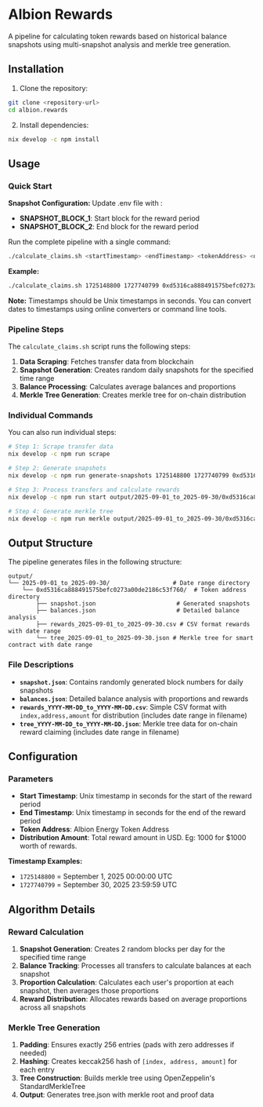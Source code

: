 # Albion Rewards

A pipeline for calculating token rewards based on historical balance snapshots using multi-snapshot analysis and merkle tree generation.

## Installation

1. Clone the repository:
```bash
git clone <repository-url>
cd albion.rewards
```

2. Install dependencies:
```bash
nix develop -c npm install
```

## Usage

### Quick Start

**Snapshot Configuration:**
Update .env file with : 
- **SNAPSHOT_BLOCK_1**: Start block for the reward period
- **SNAPSHOT_BLOCK_2**: End block for the reward period

Run the complete pipeline with a single command:

```bash
./calculate_claims.sh <startTimestamp> <endTimestamp> <tokenAddress> <distributionAmount>
```

**Example:**
```bash
./calculate_claims.sh 1725148800 1727740799 0xd5316ca888491575befc0273a00de2186c53f760 1000000
```

**Note:** Timestamps should be Unix timestamps in seconds. You can convert dates to timestamps using online converters or command line tools.

### Pipeline Steps

The `calculate_claims.sh` script runs the following steps:

1. **Data Scraping**: Fetches transfer data from blockchain
2. **Snapshot Generation**: Creates random daily snapshots for the specified time range
3. **Balance Processing**: Calculates average balances and proportions
4. **Merkle Tree Generation**: Creates merkle tree for on-chain distribution

### Individual Commands

You can also run individual steps:

```bash
# Step 1: Scrape transfer data
nix develop -c npm run scrape

# Step 2: Generate snapshots
nix develop -c npm run generate-snapshots 1725148800 1727740799 0xd5316ca888491575befc0273a00de2186c53f760

# Step 3: Process transfers and calculate rewards
nix develop -c npm run start output/2025-09-01_to_2025-09-30/0xd5316ca888491575befc0273a00de2186c53f760/snapshot.json 0xd5316ca888491575befc0273a00de2186c53f760 1000000

# Step 4: Generate merkle tree
nix develop -c npm run merkle output/2025-09-01_to_2025-09-30/0xd5316ca888491575befc0273a00de2186c53f760/rewards_2025-09-01_to_2025-09-30.csv
```

## Output Structure

The pipeline generates files in the following structure:

```
output/
└── 2025-09-01_to_2025-09-30/                  # Date range directory
    └── 0xd5316ca888491575befc0273a00de2186c53f760/  # Token address directory
        ├── snapshot.json                       # Generated snapshots
        ├── balances.json                       # Detailed balance analysis
        ├── rewards_2025-09-01_to_2025-09-30.csv # CSV format rewards with date range
        └── tree_2025-09-01_to_2025-09-30.json # Merkle tree for smart contract with date range
```

### File Descriptions

- **`snapshot.json`**: Contains randomly generated block numbers for daily snapshots
- **`balances.json`**: Detailed balance analysis with proportions and rewards
- **`rewards_YYYY-MM-DD_to_YYYY-MM-DD.csv`**: Simple CSV format with `index,address,amount` for distribution (includes date range in filename)
- **`tree_YYYY-MM-DD_to_YYYY-MM-DD.json`**: Merkle tree data for on-chain reward claiming (includes date range in filename)

## Configuration

### Parameters

- **Start Timestamp**: Unix timestamp in seconds for the start of the reward period
- **End Timestamp**: Unix timestamp in seconds for the end of the reward period
- **Token Address**: Albion Energy Token Address
- **Distribution Amount**: Total reward amount in USD. Eg: 1000 for $1000 worth of rewards.

**Timestamp Examples:**
- `1725148800` = September 1, 2025 00:00:00 UTC
- `1727740799` = September 30, 2025 23:59:59 UTC

## Algorithm Details

### Reward Calculation

1. **Snapshot Generation**: Creates 2 random blocks per day for the specified time range
2. **Balance Tracking**: Processes all transfers to calculate balances at each snapshot
3. **Proportion Calculation**: Calculates each user's proportion at each snapshot, then averages those proportions
4. **Reward Distribution**: Allocates rewards based on average proportions across all snapshots

### Merkle Tree Generation

1. **Padding**: Ensures exactly 256 entries (pads with zero addresses if needed)
2. **Hashing**: Creates keccak256 hash of `[index, address, amount]` for each entry
3. **Tree Construction**: Builds merkle tree using OpenZeppelin's StandardMerkleTree
4. **Output**: Generates tree.json with merkle root and proof data